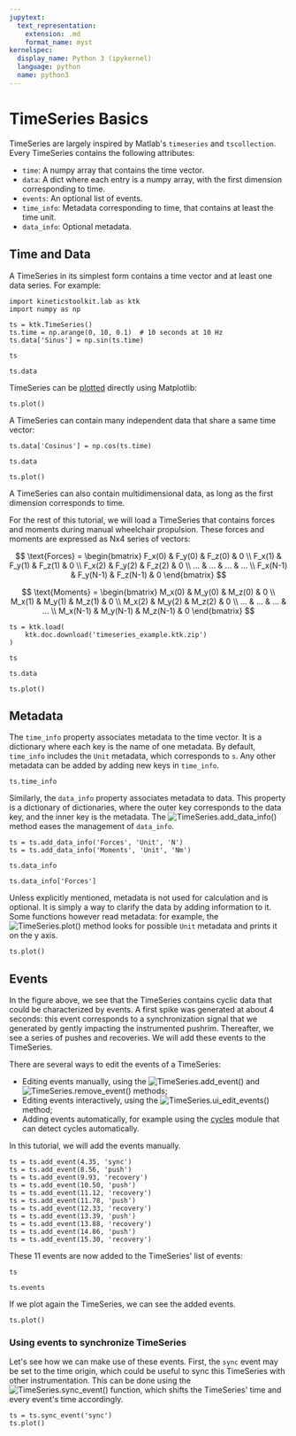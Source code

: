 ```yaml
---
jupytext:
  text_representation:
    extension: .md
    format_name: myst
kernelspec:
  display_name: Python 3 (ipykernel)
  language: python
  name: python3
---
```


# TimeSeries Basics

TimeSeries are largely inspired by Matlab's `timeseries` and `tscollection`. Every TimeSeries contains the following attributes:

- `time`: A numpy array that contains the time vector.
- `data`: A dict where each entry is a numpy array, with the first dimension corresponding to time.
- `events`: An optional list of events.
- `time_info`: Metadata corresponding to time, that contains at least the time unit.
- `data_info`: Optional metadata.

## Time and Data

A TimeSeries in its simplest form contains a time vector and at least one data series. For example:

```{code-cell}
import kineticstoolkit.lab as ktk
import numpy as np

ts = ktk.TimeSeries()
ts.time = np.arange(0, 10, 0.1)  # 10 seconds at 10 Hz
ts.data['Sinus'] = np.sin(ts.time)

ts
```

```{code-cell}
ts.data
```

TimeSeries can be [plotted](../../api/kineticstoolkit.TimeSeries.plot.rst) directly using Matplotlib:

```{code-cell}
ts.plot()
```

A TimeSeries can contain many independent data that share a same time vector:

```{code-cell}
ts.data['Cosinus'] = np.cos(ts.time)

ts.data
```

```{code-cell}
ts.plot()
```

A TimeSeries can also contain multidimensional data, as long as the first dimension corresponds to time.

For the rest of this tutorial, we will load a TimeSeries that contains forces and moments during manual wheelchair propulsion. These forces and moments are expressed as Nx4 series of vectors:

$$
\text{Forces} = \begin{bmatrix}
F_x(0) & F_y(0) & F_z(0) & 0 \\
F_x(1) & F_y(1) & F_z(1) & 0 \\
F_x(2) & F_y(2) & F_z(2) & 0 \\
... & ... & ... & ... \\
F_x(N-1) & F_y(N-1) & F_z(N-1) & 0
\end{bmatrix}
$$

$$
\text{Moments} = \begin{bmatrix}
M_x(0) & M_y(0) & M_z(0) & 0 \\
M_x(1) & M_y(1) & M_z(1) & 0 \\
M_x(2) & M_y(2) & M_z(2) & 0 \\
... & ... & ... & ... \\
M_x(N-1) & M_y(N-1) & M_z(N-1) & 0
\end{bmatrix}
$$

```{code-cell}
ts = ktk.load(
    ktk.doc.download('timeseries_example.ktk.zip')
)

ts
```

```{code-cell}
ts.data
```

```{code-cell}
ts.plot()
```

## Metadata

The `time_info` property associates metadata to the time vector. It is a dictionary where each key is the name of one metadata. By default, `time_info` includes the `Unit` metadata, which corresponds to `s`. Any other metadata can be added by adding new keys in `time_info`.

```{code-cell} ipython3
ts.time_info
```

Similarly, the `data_info` property associates metadata to data. This property is a dictionary of dictionaries, where the outer key corresponds to the data key, and the inner key is the metadata. The ![TimeSeries.add_data_info()](../../api/kineticstoolkit.TimeSeries.add_data_info.rst) method eases the management of `data_info`.

```{code-cell}
ts = ts.add_data_info('Forces', 'Unit', 'N')
ts = ts.add_data_info('Moments', 'Unit', 'Nm')

ts.data_info
```

```{code-cell}
ts.data_info['Forces']
```

Unless explicitly mentioned, metadata is not used for calculation and is optional. It is simply a way to clarify the data by adding information to it. Some functions however read metadata: for example, the ![TimeSeries.plot()](../../api/kineticstoolkit.TimeSeries.plot.rst) method looks for possible `Unit` metadata and prints it on the y axis.

```{code-cell}
ts.plot()
```

## Events

In the figure above, we see that the TimeSeries contains cyclic data that could be characterized by events. A first spike was generated at about 4 seconds: this event corresponds to a synchronization signal that we generated by gently impacting the instrumented pushrim. Thereafter, we see a series of pushes and recoveries. We will add these events to the TimeSeries.

There are several ways to edit the events of a TimeSeries:
- Editing events manually, using the ![TimeSeries.add_event()](../../api/kineticstoolkit.TimeSeries.add_event.rst) and ![TimeSeries.remove_event()](../../api/kineticstoolkit.TimeSeries.remove_event.rst) methods;
- Editing events interactively, using the ![TimeSeries.ui_edit_events()](../../api/kineticstoolkit.TimeSeries.ui_edit_events.rst) method;
- Adding events automatically, for example using the [cycles](../../api/kineticstoolkit.cycles.rst) module that can detect cycles automatically.

In this tutorial, we will add the events manually.

```{code-cell}
ts = ts.add_event(4.35, 'sync')
ts = ts.add_event(8.56, 'push')
ts = ts.add_event(9.93, 'recovery')
ts = ts.add_event(10.50, 'push')
ts = ts.add_event(11.12, 'recovery')
ts = ts.add_event(11.78, 'push')
ts = ts.add_event(12.33, 'recovery')
ts = ts.add_event(13.39, 'push')
ts = ts.add_event(13.88, 'recovery')
ts = ts.add_event(14.86, 'push')
ts = ts.add_event(15.30, 'recovery')
```

These 11 events are now added to the TimeSeries' list of events:

```{code-cell}
ts
```

```{code-cell}
ts.events
```

If we plot again the TimeSeries, we can see the added events.

```{code-cell} ipython3
ts.plot()
```

### Using events to synchronize TimeSeries

Let's see how we can make use of these events. First, the `sync` event may be set to the time origin, which could be useful to sync this TimeSeries with other instrumentation. This can be done using the ![TimeSeries.sync_event()](../../api/kineticstoolkit.TimeSeries.sync_event.rst) function, which shifts the TimeSeries' time and every event's time accordingly.

```{code-cell}
ts = ts.sync_event('sync')
ts.plot()
```
